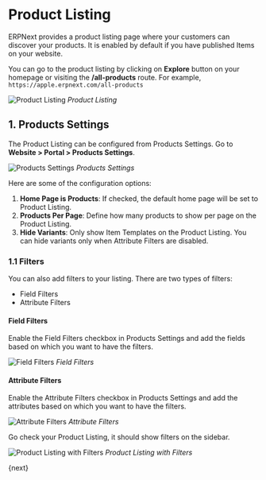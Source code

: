 <!-- add-breadcrumbs -->
# Product Listing

ERPNext provides a product listing page where your customers can discover your
products. It is enabled by default if you have published Items on your website.

You can go to the product listing by clicking on **Explore** button on your
homepage or visiting the **/all-products** route. For example,
`https://apple.erpnext.com/all-products`

![Product Listing](/docs/assets/img/website/product-listing.png)
*Product Listing*

## 1. Products Settings

The Product Listing can be configured from Products Settings. Go to  **Website > Portal > Products Settings**.

![Products Settings](/docs/assets/img/website/products-settings.png)
*Products Settings*

Here are some of the configuration options:

1. **Home Page is Products**: If checked, the default home page will be set to
   Product Listing.
1. **Products Per Page**: Define how many products to show per page on the
   Product Listing.
1. **Hide Variants**: Only show Item Templates on the Product Listing. You can
   hide variants only when Attribute Filters are disabled.

### 1.1 Filters

You can also add filters to your listing. There are two types of filters:

- Field Filters
- Attribute Filters

#### Field Filters

Enable the Field Filters checkbox in Products Settings and add the fields based
on which you want to have the filters.

![Field Filters](/docs/assets/img/website/field-filters.png)
*Field Filters*

#### Attribute Filters

Enable the Attribute Filters checkbox in Products Settings and add the
attributes based on which you want to have the filters.

![Attribute Filters](/docs/assets/img/website/attribute-filters.png)
*Attribute Filters*

Go check your Product Listing, it should show filters on the sidebar.

![Product Listing with Filters](/docs/assets/img/website/product-listing-with-filters.png)
*Product Listing with Filters*

{next}
